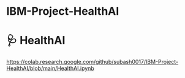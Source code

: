 # IBM-Project-HealthAI
# 🩺 HealthAI

https://colab.research.google.com/github/subash0017/IBM-Project-HealthAI/blob/main/HealthAI.ipynb
